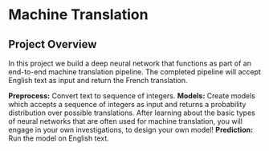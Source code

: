 # Machine Translation

## Project Overview
In this project we build a deep neural network that functions as part of an end-to-end machine translation pipeline. The completed pipeline will accept English text as input and return the French translation.

__Preprocess:__ Convert text to sequence of integers.
__Models:__ Create models which accepts a sequence of integers as input and returns a probability distribution over possible translations. After learning about the basic types of neural networks that are often used for machine translation, you will engage in your own investigations, to design your own model!
__Prediction:__ Run the model on English text.
